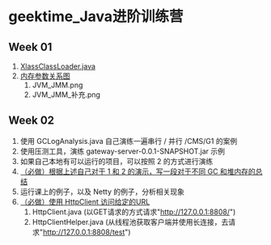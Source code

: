 # geektime_Java进阶训练营

## Week 01

1. [XlassClassLoader.java](https://github.com/J-doIt/geektime_java_tc/blob/main/k-jvm/src/main/java/org/kayla/jvm/XlassClassLoader.java)
2. [内存参数关系图](https://github.com/J-doIt/geektime_java_tc/tree/main/k-jvm/src/main/resources)
   1.  JVM_JMM.png
   2.  JVM_JMM_补充.png

## Week 02

1. 使用 GCLogAnalysis.java 自己演练一遍串行 / 并行 /CMS/G1 的案例
2. 使用压测工具，演练 gateway-server-0.0.1-SNAPSHOT.jar 示例
3. 如果自己本地有可以运行的项目，可以按照 2 的方式进行演练
4. [ （必做）根据上述自己对于 1 和 2 的演示，写一段对于不同 GC 和堆内存的总结 ](https://github.com/J-doIt/geektime_java_tc/blob/main/k-jvm/src/main/resources/Week02作业-4.md)
5. 运行课上的例子，以及 Netty 的例子，分析相关现象
6. [ （必做）使用 HttpClient 访问给定的URL ](https://github.com/J-doIt/geektime_java_tc/tree/main/k-nio/src/main/java/org/kayla/nio/httpclient/client)
   1.  HttpClient.java (以GET请求的方式请求"http://127.0.0.1:8808/")
   2.  HttpClientHelper.java (从线程池获取客户端并使用长连接，去请求"http://127.0.0.1:8808/test")
